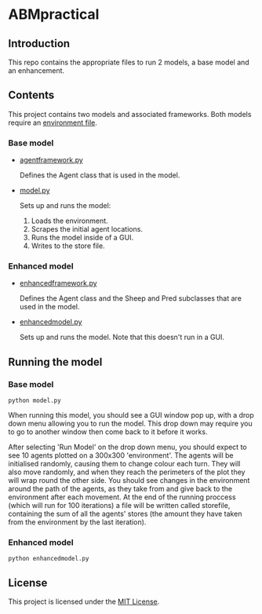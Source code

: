 # ABMpractical

## Introduction

This repo contains the appropriate files to run 2 models, a base model and an enhancement.

## Contents

This project contains two models and associated frameworks.
Both models require an [environment file](in.txt).

### Base model
- [agentframework.py](agentframework.py)

  Defines the Agent class that is used in the model.

- [model.py](model.py)

  Sets up and runs the model:
    
    1. Loads the environment.
    2. Scrapes the initial agent locations.
    3. Runs the model inside of a GUI.
    4. Writes to the store file.

### Enhanced model
- [enhancedframework.py](agentframework.py)

  Defines the Agent class and the Sheep and Pred subclasses that are used in the model.

- [enhancedmodel.py](model.py)

  Sets up and runs the model. Note that this doesn't run in a GUI.

## Running the model

### Base model

```
python model.py
```

When running this model, you should see a GUI window pop up, with a drop down menu allowing you to run the model.
This drop down may require you to go to another window then come back to it before it works.

After selecting 'Run Model' on the drop down menu, you should expect to see 10 agents plotted on a 300x300 'environment'.
The agents will be initialised randomly, causing them to change colour each turn. They will also move randomly, and when they reach the perimeters of the plot they will wrap round the other side. 
You should see changes in the environment around the path of the agents, as they take from and give back to the environment after each movement. At the end of the running proccess (which will run for 100 iterations) a file will be written called storefile, containing the sum of all the agents' stores (the amount they have taken from the environment by the last iteration). 

### Enhanced model

```
python enhancedmodel.py
```

## License
This project is licensed under the [MIT License](LICENSE).
